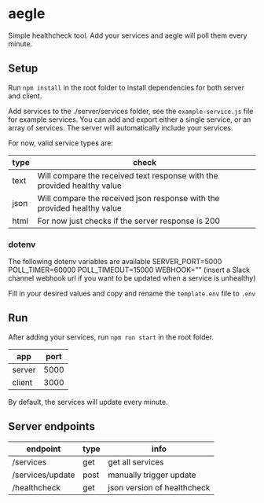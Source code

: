 # aegle
Simple healthcheck tool. Add your services and aegle will poll them every minute.

## Setup
Run `npm install` in the root folder to install dependencies for both server and client.

Add services to the ./server/services folder, see the `example-service.js` file for example services. You can add and export either a single service, or an array of services. The server will automatically include your services.

For now, valid service types are:

| type    | check |
|--------|------|
| text | Will compare the received text response with the provided healthy value |
| json | Will compare the received json response with the provided healthy value |
| html | For now just checks if the server response is 200 |

### dotenv
The following dotenv variables are available
SERVER_PORT=5000
POLL_TIMER=60000
POLL_TIMEOUT=15000
WEBHOOK="" (insert a Slack channel webhook url if you want to be updated when a service is unhealthy)

Fill in your desired values and copy and rename the `template.env` file to `.env`

## Run
After adding your services, run `npm run start` in the root folder.

| app    | port |
|--------|------|
| server | 5000 |
| client | 3000 |

By default, the services will update every minute.

## Server endpoints
| endpoint         | type | info                        |
|------------------|------|-----------------------------|
| /services        | get  | get all services            |
| /services/update | post | manually trigger update     |
| /healthcheck     | get  | json version of healthcheck |
